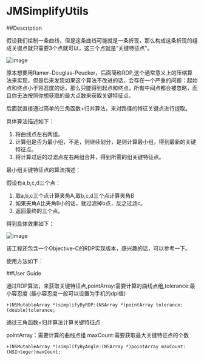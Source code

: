 # JMSimplifyUtils



##Description 

假设我们绘制一条曲线，但是这条曲线可能就是一条折现，那么构成这条折现的组成关键点就只需要3个点就可以，这三个点就是“关键特征点”。

![image](https://raw.githubusercontent.com/jimmyleeking/KeyPointView/master/demo.png)

原本想要用Ramer–Douglas–Peucker，后面简称RDP,这个通常意义上的压缩算法来实现，但是后来发现如果这个算法不改进的话，会存在一个严重的问题：起始点和终点小于容忍度的话，那么只能得到起点和终点，所有中间点都会被忽略，而且你无法按照你想获取的最大点数来获取关键特征点。

后面就直接通过简单的三角函数+归并算法，来对路径的特征关键点进行提取。

具体算法描述如下：

1. 将曲线点左右两组。
2. 计算组是否为最小组，不是，则继续划分，是则计算最小组，得到最新的关键特征点。
3. 将计算过后的过滤点左右两组合并，得到所需的组关键特征点。

最小组关键特征点的算法描述：

假设有a,b,c,d三个点：

1. 取a,b,c三个点计算夹角A,取b,c,d三个点计算夹角B
2. 如果夹角A比夹角B小的话，就过滤掉b点，反之过滤c。
3. 返回最终的三个点。




得到具体效果如下：

![image](https://raw.githubusercontent.com/jimmyleeking/KeyPointView/master/demoShow.gif)




该工程还包含一个Objective-C的RDP实现版本，感兴趣的话，可以参考一下。

使用方法如下：

##User Guide


通过RDP算法，来获取关键特征点,pointArray:需要计算的曲线点组,tolerance:最小容忍度
(最小容忍度一般可以设置为手机的dpi值)


`
+(NSMutableArray *)simplifyByRDP:(NSArray *)pointArray tolerance:(double)tolerance;
`

通过三角函数+归并算法计算关键特征点

pointArray：需要计算的曲线点组
maxCount:需要获取最大关键特征点的个数


`
+(NSMutableArray *)simplifyByAngle:(NSArray *)pointArray maxCount:(NSInteger)maxCount;
`




